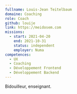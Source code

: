 ```yaml
---
fullname: Louis-Jean Teitelbaum
domaine: Coaching
role: Coach
github: louije
link: https://meidosem.com
missions:
  - start: 2021-04-20
    end: 2021-10-31
    status: independent
    employer: Numa
competences:
  - UX
  - Coaching
  - Développement Frontend
  - Développement Backend
---
```

Bidouilleur, enseignant.
